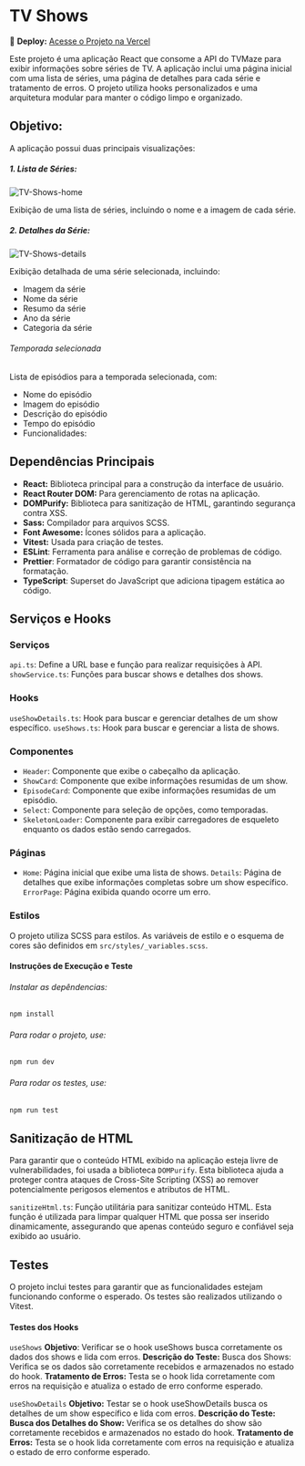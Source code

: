 # TV Shows

🚀 **Deploy:** [Acesse o Projeto na Vercel](https://tv-shows-xi.vercel.app)

Este projeto é uma aplicação React que consome a API do TVMaze para exibir informações sobre séries de TV. A aplicação inclui uma página inicial com uma lista de séries, uma página de detalhes para cada série e tratamento de erros. O projeto utiliza hooks personalizados e uma arquitetura modular para manter o código limpo e organizado.

## Objetivo:

A aplicação possui duas principais visualizações:

##### 1. Lista de Séries:
![TV-Shows-home](https://github.com/user-attachments/assets/b502a506-a608-43b3-bfac-b51ee2818756)

Exibição de uma lista de séries, incluindo o nome e a imagem de cada série.

##### 2. Detalhes da Série:
![TV-Shows-details](https://github.com/user-attachments/assets/00650f85-d0bc-4faa-918d-7e5b320ed826)

Exibição detalhada de uma série selecionada, incluindo:

- Imagem da série
- Nome da série
- Resumo da série
- Ano da série
- Categoria da série

###### Temporada selecionada

Lista de episódios para a temporada selecionada, com:

- Nome do episódio
- Imagem do episódio
- Descrição do episódio
- Tempo do episódio
- Funcionalidades:

## Dependências Principais

- **React:** Biblioteca principal para a construção da interface de usuário.
- **React Router DOM:** Para gerenciamento de rotas na aplicação.
- **DOMPurify:** Biblioteca para sanitização de HTML, garantindo segurança contra XSS.
- **Sass:** Compilador para arquivos SCSS.
- **Font Awesome:** Ícones sólidos para a aplicação.
- **Vitest:** Usada para criação de testes.
- **ESLint**: Ferramenta para análise e correção de problemas de código.
- **Prettier**: Formatador de código para garantir consistência na formatação.
- **TypeScript**: Superset do JavaScript que adiciona tipagem estática ao código.

## Serviços e Hooks

### Serviços

`api.ts`: Define a URL base e função para realizar requisições à API.
`showService.ts`: Funções para buscar shows e detalhes dos shows.

### Hooks

`useShowDetails.ts`: Hook para buscar e gerenciar detalhes de um show específico.
`useShows.ts`: Hook para buscar e gerenciar a lista de shows.

### Componentes

- `Header`: Componente que exibe o cabeçalho da aplicação.
- `ShowCard`: Componente que exibe informações resumidas de um show.
- `EpisodeCard`: Componente que exibe informações resumidas de um episódio.
- `Select`: Componente para seleção de opções, como temporadas.
- `SkeletonLoader`: Componente para exibir carregadores de esqueleto enquanto os dados estão sendo carregados.

### Páginas

- `Home`: Página inicial que exibe uma lista de shows.
  `Details`: Página de detalhes que exibe informações completas sobre um show específico.
  `ErrorPage`: Página exibida quando ocorre um erro.

### Estilos

O projeto utiliza SCSS para estilos. As variáveis de estilo e o esquema de cores são definidos em `src/styles/_variables.scss`.

#### Instruções de Execução e Teste

###### Instalar as depêndencias:

```sh
npm install
```

###### Para rodar o projeto, use:

```sh
npm run dev
```

###### Para rodar os testes, use:

```sh
npm run test
```

## Sanitização de HTML

Para garantir que o conteúdo HTML exibido na aplicação esteja livre de vulnerabilidades, foi usada a biblioteca `DOMPurify`. Esta biblioteca ajuda a proteger contra ataques de Cross-Site Scripting (XSS) ao remover potencialmente perigosos elementos e atributos de HTML.

`sanitizeHtml.ts`: Função utilitária para sanitizar conteúdo HTML. Esta função é utilizada para limpar qualquer HTML que possa ser inserido dinamicamente, assegurando que apenas conteúdo seguro e confiável seja exibido ao usuário.

## Testes

O projeto inclui testes para garantir que as funcionalidades estejam funcionando conforme o esperado. Os testes são realizados utilizando o Vitest.

#### Testes dos Hooks

`useShows`
**Objetivo**: Verificar se o hook useShows busca corretamente os dados dos shows e lida com erros.
**Descrição do Teste:**
Busca dos Shows: Verifica se os dados são corretamente recebidos e armazenados no estado do hook.
**Tratamento de Erros:** Testa se o hook lida corretamente com erros na requisição e atualiza o estado de erro conforme esperado.

`useShowDetails`
**Objetivo:** Testar se o hook useShowDetails busca os detalhes de um show específico e lida com erros.
**Descrição do Teste:**
**Busca dos Detalhes do Show:** Verifica se os detalhes do show são corretamente recebidos e armazenados no estado do hook.
**Tratamento de Erros:** Testa se o hook lida corretamente com erros na requisição e atualiza o estado de erro conforme esperado.
